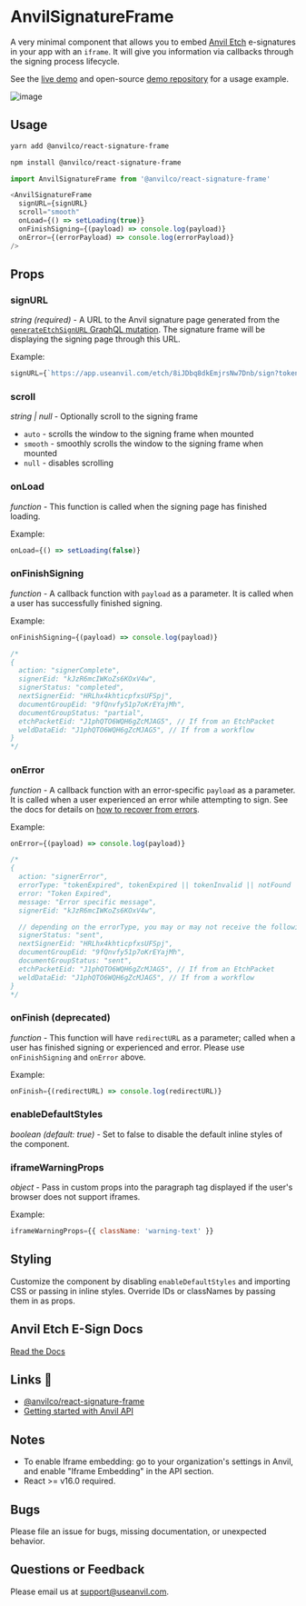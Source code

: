 # AnvilSignatureFrame

A very minimal component that allows you to embed [Anvil Etch](https://www.useanvil.com/docs/api/e-signatures) e-signatures in your app with an `iframe`. It will give you information via callbacks through the signing process lifecycle.

See the [live demo](https://esign-demo.useanvil.com/) and open-source [demo repository](https://github.com/anvilco/anvil-e-signature-api-node-example) for a usage example.

![image](https://user-images.githubusercontent.com/26425671/101393358-d7590380-387b-11eb-827c-5041709a612a.png)

## Usage

```sh
yarn add @anvilco/react-signature-frame
```

```sh
npm install @anvilco/react-signature-frame
```

```js
import AnvilSignatureFrame from '@anvilco/react-signature-frame'

<AnvilSignatureFrame
  signURL={signURL}
  scroll="smooth"
  onLoad={() => setLoading(true)}
  onFinishSigning={(payload) => console.log(payload)}
  onError={(errorPayload) => console.log(errorPayload)}
/>
```

## Props

### signURL

*string (required)* - A URL to the Anvil signature page generated from the [`generateEtchSignURL` GraphQL mutation](https://www.useanvil.com/docs/api/e-signatures#controlling-the-signature-process-with-embedded-signers). The signature frame will be displaying the signing page through this URL.

Example:
```js
signURL={`https://app.useanvil.com/etch/8iJDbq8dkEmjrsNw7Dnb/sign?token=dsa...`}
```

### scroll

*string | null* - Optionally scroll to the signing frame

* `auto` - scrolls the window to the signing frame when mounted
* `smooth` - smoothly scrolls the window to the signing frame when mounted
* `null` - disables scrolling

### onLoad

*function* - This function is called when the signing page has finished loading.

Example:
```js
onLoad={() => setLoading(false)}
```

### onFinishSigning

*function* - A callback function with `payload` as a parameter. It is called when a user has successfully finished signing.

Example:
```js
onFinishSigning={(payload) => console.log(payload)}

/*
{
  action: "signerComplete",
  signerEid: "kJzR6mcIWKoZs6KOxV4w",
  signerStatus: "completed",
  nextSignerEid: "HRLhx4khticpfxsUFSpj",
  documentGroupEid: "9fQnvfy51p7oKrEYajMh",
  documentGroupStatus: "partial",
  etchPacketEid: "J1phQTO6WQH6gZcMJAG5", // If from an EtchPacket
  weldDataEid: "J1phQTO6WQH6gZcMJAG5", // If from a workflow
}
*/
```

### onError

*function* - A callback function with an error-specific `payload` as a parameter. It is called when a user experienced an error while attempting to sign. See the docs for details on [how to recover from errors](https://www.useanvil.com/docs/api/e-signatures#handling-signing-errors).

Example:
```js
onError={(payload) => console.log(payload)}

/*
{
  action: "signerError",
  errorType: "tokenExpired", tokenExpired || tokenInvalid || notFound
  error: "Token Expired",
  message: "Error specific message",
  signerEid: "kJzR6mcIWKoZs6KOxV4w",

  // depending on the errorType, you may or may not receive the following
  signerStatus: "sent",
  nextSignerEid: "HRLhx4khticpfxsUFSpj",
  documentGroupEid: "9fQnvfy51p7oKrEYajMh",
  documentGroupStatus: "sent",
  etchPacketEid: "J1phQTO6WQH6gZcMJAG5", // If from an EtchPacket
  weldDataEid: "J1phQTO6WQH6gZcMJAG5", // If from a workflow
}
*/
```

### onFinish (deprecated)

*function* - This function will have `redirectURL` as a parameter; called when a user has finished signing or experienced and error. Please use `onFinishSigning` and `onError` above.

Example:
```js
onFinish={(redirectURL) => console.log(redirectURL)}
```

### enableDefaultStyles

*boolean (default: true)* - Set to false to disable the default inline styles of the component.


### iframeWarningProps

*object* - Pass in custom props into the paragraph tag displayed if the user's browser does not support iframes.

Example:
```js
iframeWarningProps={{ className: 'warning-text' }}
```


## Styling

Customize the component by disabling `enableDefaultStyles` and importing CSS or passing in inline styles. Override IDs or classNames by passing them in as props.


## Anvil Etch E-Sign Docs

[Read the Docs](https://www.useanvil.com/docs/api/e-signatures)


## Links 🔗
* [@anvilco/react-signature-frame](https://www.npmjs.com/package/@anvilco/react-signature-frame)
* [Getting started with Anvil API](https://www.useanvil.com/docs/api/getting-started)


## Notes

* To enable Iframe embedding: go to your organization's settings in Anvil, and enable "Iframe Embedding" in the API section.
* React >= v16.0 required.


## Bugs

Please file an issue for bugs, missing documentation, or unexpected behavior.


## Questions or Feedback

Please email us at [support@useanvil.com](mailto:support@useanvil.com).
